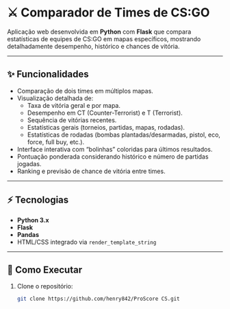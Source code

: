 # ⚔️ Comparador de Times de CS:GO


Aplicação web desenvolvida em **Python** com **Flask** que compara estatísticas de equipes de CS:GO em mapas específicos, mostrando detalhadamente desempenho, histórico e chances de vitória.

---

## ✨ Funcionalidades

- Comparação de dois times em múltiplos mapas.
- Visualização detalhada de:
  - Taxa de vitória geral e por mapa.
  - Desempenho em CT (Counter-Terrorist) e T (Terrorist).
  - Sequência de vitórias recentes.
  - Estatísticas gerais (torneios, partidas, mapas, rodadas).
  - Estatísticas de rodadas (bombas plantadas/desarmadas, pistol, eco, force, full buy, etc.).
- Interface interativa com “bolinhas” coloridas para últimos resultados.
- Pontuação ponderada considerando histórico e número de partidas jogadas.
- Ranking e previsão de chance de vitória entre times.

---

## ⚡ Tecnologias

- **Python 3.x**
- **Flask**
- **Pandas**
- HTML/CSS integrado via `render_template_string`

---

## 🚀 Como Executar

1. Clone o repositório:
   ```bash
   git clone https://github.com/henry842/ProScore CS.git
